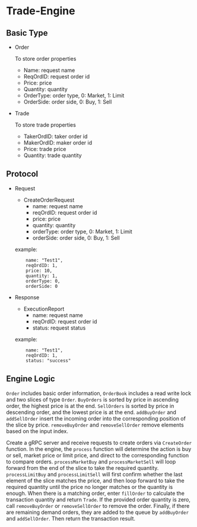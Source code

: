 # Trade-Engine

## Basic Type
- Order

    To store order properties

    - Name: request name
    - ReqOrdID: request order id
    - Price: price
    - Quantity: quantity
    - OrderType: order type, 0: Market, 1: Limit
    - OrderSide: order side, 0: Buy, 1: Sell
- Trade

    To store trade properties

    - TakerOrdID: taker order id
    - MakerOrdID: maker order id
    - Price: trade price
    - Quantity: trade quantity

## Protocol
- Request
    - CreateOrderRequest
        - name: request name
        - reqOrdID: request order id
        - price: price
        - quantity: quantity
        - orderType: order type, 0: Market, 1: Limit
        - orderSide: order side, 0: Buy, 1: Sell

    example:
    ```
        name: "Test1",
        reqOrdID: 1,
        price: 10,
        quantity: 1,
        orderType: 0,
        orderSide: 0
    ```
- Response
    - ExecutionReport
        - name: request name
        - reqOrdID: request order id
        - status: request status


    example:
    ```
        name: "Test1",
        reqOrdID: 1,
        status: "success"
    ```

## Engine Logic
`Order` includes basic order information, `OrderBook` includes a read write lock and two slices of type `Order`.
`BuyOrders` is sorted by price in ascending order, the highest price is at the end. `SellOrders` is sorted by price in descending order, and the lowest price is at the end.
`addBuyOrder` and `addSellOrder` insert the incoming order into the corresponding position of the slice by price.
`removeBuyOrder` and `removeSellOrder` remove elements based on the input index.

Create a gRPC server and receive requests to create orders via `CreateOrder` function.
In the engine, the `process` function will determine the action is buy or sell, market price or limit price, and direct to the corresponding function to compare orders.
`processMarketBuy` and `processMarketSell` will loop forward from the end of the slice to take the required quantity.
`processLimitBuy` and `processLimitSell` will first confirm whether the last element of the slice matches the price, and then loop forward to take the required quantity until the price no longer matches or the quantity is enough.
When there is a matching order, enter `fillOrder` to calculate the transaction quantity and return `Trade`. If the provided order quantity is zero, call `removeBuyOrder` or `removeSellOrder` to remove the order.
Finally, if there are remaining demand orders, they are added to the queue by `addBuyOrder` and `addSellOrder`.
Then return the transaction result.
